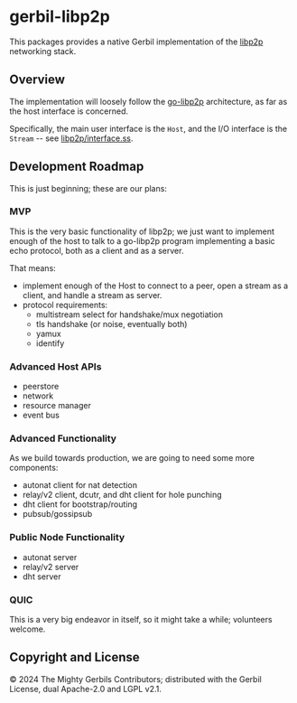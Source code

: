 # gerbil-libp2p

This packages provides a native Gerbil implementation of the
[libp2p](https://github.com/libp2p/specs/) networking stack.

## Overview

The implementation will loosely follow the
[go-libp2p](https://github.com/libp2p/go-libp2p) architecture, as far
as the host interface is concerned.

Specifically, the main user interface is the `Host`, and the I/O interface is the `Stream` -- see [libp2p/interface.ss](libp2p/interface.ss).


## Development Roadmap

This is just beginning; these are our plans:

### MVP

This is the very basic functionality of libp2p; we just want to
implement enough of the host to talk to a go-libp2p program
implementing a basic echo protocol, both as a client and as a server.

That means:
- implement enough of the Host to connect to a peer, open a stream as a client, and handle a stream as server.
- protocol requirements:
  - multistream select for handshake/mux negotiation
  - tls handshake (or noise, eventually both)
  - yamux
  - identify

### Advanced Host APIs

- peerstore
- network
- resource manager
- event bus

### Advanced Functionality

As we build towards production, we are going to need some more components:
- autonat client for nat detection
- relay/v2 client, dcutr, and dht client for hole punching
- dht client for bootstrap/routing
- pubsub/gossipsub

### Public Node Functionality

- autonat server
- relay/v2 server
- dht server


### QUIC

This is a very big endeavor in itself, so it might take a while; volunteers welcome.

## Copyright and License

© 2024 The Mighty Gerbils Contributors;
distributed with the Gerbil License, dual Apache-2.0 and LGPL v2.1.
